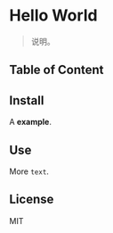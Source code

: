 # Hello World

> 说明。

## Table of Content

## Install

A **example**.

## Use

More `text`.

## License

MIT